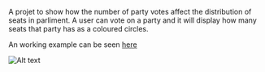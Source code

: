 A projet to show how the number of party votes affect the distribution of seats in parliment. A user can vote on a party and it will display how many seats that party has as a coloured circles. 

An working example can be seen [here](https://codesandbox.io/s/determined-jones-cizfu?file=/src/App.js)

![Alt text](/example?raw=true )
